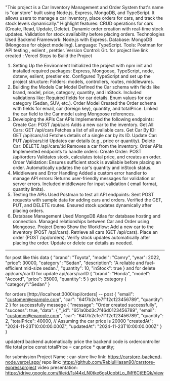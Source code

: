 "This project is a Car Inventory Management and Order System that's name is "car store" built using Node.js, Express, MongoDB, and TypeScript. It allows users to manage a car inventory, place orders for cars, and track the stock levels dynamically."
Highlight features:
CRUD operations for cars (Create, Read, Update, Delete).
Dynamic order creation with real-time stock updates.
Validation for stock availability before placing orders.
Technologies Used
Backend Framework: Node.js with Express.
Database: MongoDB (Mongoose for object modeling).
Language: TypeScript.
Tools: Postman for API testing , eslient , prettier.
Version Control: Git.
for project live link created : Vercel
Steps to Build the Project
1. Setting Up the Environment
Initialized the project with npm init and installed required packages:
Express, Mongoose, TypeScript, node, dotenv, eslient, prestier etc.
Configured TypeScript and set up the project structure:
Folders: models, controllers, routes, middlewares.
2. Building the Models
Car Model
Defined the Car schema with fields like brand, model, price, category, quantity, and inStock.
Included validations like:
Required fields for car details.
Enum values for car category (Sedan, SUV, etc.).
Order Model
Created the Order schema with fields for email, car (foreign key), quantity, and totalPrice.
Linked the car field to the Car model using Mongoose references.
3. Developing the APIs
Car APIs
Implemented the following endpoints:
Create Car: POST /api/cars
Adds a new car to the inventory.
Get All Cars: GET /api/cars
Fetches a list of all available cars.
Get Car By ID: GET /api/cars/:id
Fetches details of a single car by its ID.
Update Car: PUT /api/cars/:id
Updates car details (e.g., price or quantity).
Delete Car: DELETE /api/cars/:id
Removes a car from the inventory.
Order APIs
Implemented endpoints to handle orders:
Create Order: POST /api/orders
Validates stock, calculates total price, and creates an order.
Order Validation:
Ensures sufficient stock is available before placing an order.
Automatically updates the car's quantity and inStock status.
4. Middleware and Error Handling
Added a custom error handler to manage API errors:
Returns user-friendly messages for validation or server errors.
Included middleware for input validation ( email format, quantity limits).
5. Testing the APIs
Used Postman to test all API endpoints:
Sent POST requests with sample data for adding cars and orders.
Verified the GET, PUT, and DELETE routes.
Ensured stock updates dynamically after placing orders.
6. Database Management
Used MongoDB Atlas for database hosting and connection.
Managed relationships between Car and Order using Mongoose.
Project Demo
Show the Workflow:
Add a new car to the inventory (POST /api/cars).
Retrieve all cars (GET /api/cars).
Place an order (POST /api/orders).
Verify stock updates automatically after placing the order.
Update or delete car details as needed.
--------------------
for post 
like this data 
{
  "brand": "Toyota",
  "model": "Camry",
  "year": 2022,
  "price": 30000,
  "category": "Sedan",
  "description": "A reliable and fuel-efficient mid-size sedan.",
  "quantity": 10,
  "inStock": true
}
and for delete 
api/cars/carID
for update 
api/cars/carID
{
  "brand": "Honda",
  "model": "Accord",
  "price": 35000,
  "quantity": 5
}
get by category
{
  "category":"Sedan"
}




for orders [http://localhost:3000/api/orders] -- post
{
  "email": "customer@example.com",
  "car": "64f7b2c1e7f1f2c123456789",
  "quantity": 2
}
for successfully messege
{
  "message": "Order created successfully",
  "success": true,
  "data": {
    "_id": "651a0bd3c7f46d0123456789",
    "email": "customer@example.com",
    "car": "64f7b2c1e7f1f2c123456789",
    "quantity": 2,
    "totalPrice": 40000, // Assuming the car price is 20000
    "createdAt": "2024-11-23T10:00:00.000Z",
    "updatedAt": "2024-11-23T10:00:00.000Z"
  }
}




updaterd backend automatically price 
the backend code is 
ordercontroller file
total price
const totalPrice = car.price * quantity;

for submission
Project Name : car-store
live link:  https://carstore-backend-node.vercel.app/
repo link: https://github.com/RabiulHasan90/carstore-expressproject
video presentation: https://drive.google.com/file/d/1sl44xLN0tke6gsUcobtLo_IMf6CtEEQk/view
